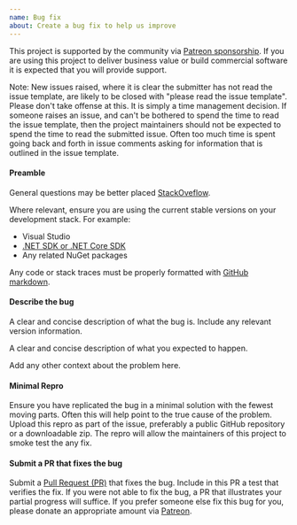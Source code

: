 ```yaml
---
name: Bug fix
about: Create a bug fix to help us improve
---
```


This project is supported by the community via [Patreon sponsorship](https://www.patreon.com/join/simoncropp). If you are using this project to deliver business value or build commercial software it is expected that you will provide support.

Note: New issues raised, where it is clear the submitter has not read the issue template, are likely to be closed with "please read the issue template". Please don't take offense at this. It is simply a time management decision. If someone raises an issue, and can't be bothered to spend the time to read the issue template, then the project maintainers should not be expected to spend the time to read the submitted issue. Often too much time is spent going back and forth in issue comments asking for information that is outlined in the issue template.

#### Preamble

General questions may be better placed [StackOveflow](https://stackoverflow.com/).

Where relevant, ensure you are using the current stable versions on your development stack. For example:

 * Visual Studio
 * [.NET SDK or .NET Core SDK](https://www.microsoft.com/net/download)
 * Any related NuGet packages

Any code or stack traces must be properly formatted with [GitHub markdown](https://guides.github.com/features/mastering-markdown/).

#### Describe the bug

A clear and concise description of what the bug is. Include any relevant version information.

A clear and concise description of what you expected to happen.

Add any other context about the problem here.

#### Minimal Repro

Ensure you have replicated the bug in a minimal solution with the fewest moving parts. Often this will help point to the true cause of the problem. Upload this repro as part of the issue, preferably a public GitHub repository or a downloadable zip. The repro will allow the maintainers of this project to smoke test the any fix.

#### Submit a PR that fixes the bug

Submit a [Pull Request (PR)](https://help.github.com/articles/about-pull-requests/) that fixes the bug. Include in this PR a test that verifies the fix. If you were not able to fix the bug, a PR that illustrates your partial progress will suffice. If you prefer someone else fix this bug for you, please donate an appropriate amount via [Patreon](https://www.patreon.com/join/simoncropp).